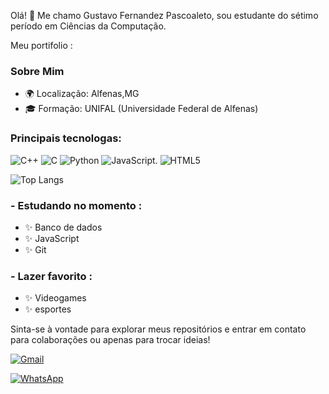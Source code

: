 
Olá! 👋 Me chamo Gustavo Fernandez Pascoaleto, sou estudante do sétimo período em Ciências da Computação.


Meu portifolio : 
### Sobre Mim

- 🌍 Localização: Alfenas,MG
- 🎓 Formação: UNIFAL (Universidade Federal de Alfenas)



### Principais tecnologas:

![C++](https://img.shields.io/badge/C%2B%2B-00599C?style=for-the-badge&logo=c%2B%2B&logoColor=white)
![C](https://img.shields.io/badge/C-00599C?style=for-the-badge&logo=c&logoColor=white)
![Python](https://img.shields.io/badge/Python-3776AB?style=for-the-badge&logo=python&logoColor=white)
![JavaScript](https://img.shields.io/badge/JavaScript-F7DF1E?style=for-the-badge&logo=javascript&logoColor=black).
![HTML5](https://img.shields.io/badge/HTML5-E34F26?style=for-the-badge&logo=html5&logoColor=white)



![Top Langs](https://github-readme-stats.vercel.app/api/top-langs/?username=GustavoAlot&layout=compact)


### - Estudando no momento :
- ✨ Banco de dados
- ✨ JavaScript
- ✨ Git
  
### - Lazer favorito : 
- ✨ Videogames
- ✨ esportes







Sinta-se à vontade para explorar meus repositórios e entrar em contato para colaborações ou apenas para trocar ideias! 

 [![Gmail](https://img.shields.io/badge/Gmail-D14836?style=for-the-badge&logo=gmail&logoColor=white)](mailto:gusalot22@gmail.com)

 [![WhatsApp](https://img.shields.io/badge/WhatsApp-25D366?style=for-the-badge&logo=whatsapp&logoColor=white)](https://api.whatsapp.com/send?phone=5567998158212)

